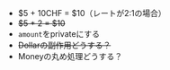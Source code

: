 - $5 + 10CHF = $10（レートが2:1の場合）
- ~~$5 * 2 = $10~~
- `amount`をprivateにする
- ~~Dollarの副作用どうする？~~
- Moneyの丸め処理どうする？